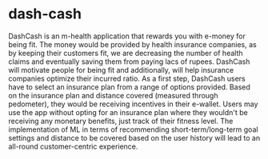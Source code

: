 # dash-cash


DashCash is an m-health application that rewards you with e-money for being fit. The money would be
provided by health insurance companies, as by keeping their customers fit, we are decreasing the
number of health claims and eventually saving them from paying lacs of rupees. DashCash will motivate
people for being fit and additionally, will help insurance companies optimize their incurred ratio. As a
first step, DashCash users have to select an insurance plan from a range of options provided. Based on
the insurance plan and distance covered (measured through pedometer), they would be receiving
incentives in their e-wallet. Users may use the app without opting for an insurance plan where they
wouldn't be receiving any monetary benefits, just track of their fitness level. The implementation of ML in
terms of recommending short-term/long-term goal settings and distance to be covered based on the
user history will lead to an all-round customer-centric experience.
